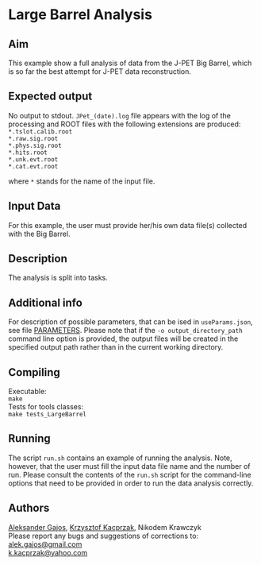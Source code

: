 # Large Barrel Analysis

## Aim
This example show a full analysis of data from the J-PET Big Barrel, which is so far the best attempt for J-PET data reconstruction.

## Expected output
No output to stdout.
`JPet_(date).log` file appears with the log of the processing and ROOT files with the following extensions are produced:  
`*.tslot.calib.root`  
`*.raw.sig.root`  
`*.phys.sig.root`  
`*.hits.root`  
`*.unk.evt.root`  
`*.cat.evt.root`  

where `*` stands for the name of the input file.

## Input Data
For this example, the user must provide her/his own data file(s) collected with the Big Barrel.

## Description
The analysis is split into tasks.

## Additional info
For description of possible parameters, that can be ised in `useParams.json`, see file [PARAMETERS](PARAMETERS.md). Please note that if the `-o output_directory_path` command line option is provided, the output files will be created in the specified output path rather than in the current working directory.

## Compiling
Executable:  
`make`  
Tests for tools classes:  
`make tests_LargeBarrel`

## Running
The script `run.sh` contains an example of running the analysis. Note, however, that the user must fill the input data file name and the number of run. Please consult the contents of the `run.sh` script for the command-line options that need to be provided in order to run the data analysis correctly.

## Authors
[Aleksander Gajos](https://github.com/alekgajos), [Krzysztof Kacprzak](https://github.com/kkacprzak), Nikodem Krawczyk  
Please report any bugs and suggestions of corrections to:  
[alek.gajos@gmail.com](alek.gajos@gmail.com)  
[k.kacprzak@yahoo.com](k.kacprzak@yahoo.com)